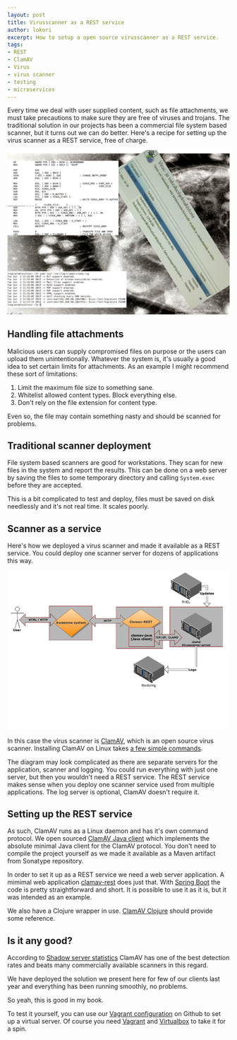 ```yaml
---
layout: post
title: Virusscanner as a REST service
author: lokori
excerpt: How to setup a open source virusscanner as a REST service. 
tags:
- REST
- ClamAV
- Virus
- virus scanner
- testing
- microservices
---
```


Every time we deal with user supplied content, such as file attachments, we must take precautions
to make sure they are free of viruses and trojans. The traditional solution in our projects has been a commercial file system based scanner, but it turns out we can do better. Here's a recipe for setting up the virus scanner as a REST service, free of charge.


![Virus](/img/rest-virusscan/virii.jpg)


## Handling file attachments

Malicious users can supply compromised files on purpose or the users can upload them unintentionally. Whatever
the system is, it's usually a good idea to set certain limits for attachments. As an example I might recommend
these sort of limitations:

1. Limit the maximum file size to something sane.
2. Whitelist allowed content types. Block everything else.
3. Don't rely on the file extension for content type.

Even so, the file may contain something nasty and should be scanned for problems.

## Traditional scanner deployment

File system based scanners are good for workstations. They scan for new files in the system
and report the results. This can be done on a web server by saving the files to some 
temporary directory and calling ```System.exec``` before they are accepted.

This is a bit complicated to test and deploy, files must be saved on disk needlessly and it's not
real time. It scales poorly.

## Scanner as a service

Here's how we deployed a virus scanner and made it available as a REST service. You could
deploy one scanner server for dozens of applications this way.

![Deployment](/img/rest-virusscan/virusscanner-deployment.png)

In this case the virus scanner is [ClamAV](http://www.clamav.net/index.html), which is an open source
virus scanner. Installing ClamAV on Linux takes [a few simple commands](https://github.com/solita/clamav-java/blob/master/env/clamd.sh). 

The diagram may look complicated as there are separate servers for the application, scanner and logging. You could run everything with just
one server, but then you wouldn't need a REST service. The REST service makes sense when you deploy one scanner service used from multiple
applications. The log server is optional, ClamAV doesn't require it.


## Setting up the REST service

As such, ClamAV runs as a Linux daemon and has it's own command protocol. We open sourced [ClamAV Java client](https://github.com/solita/clamav-java) 
which implements the absolute minimal Java client for the ClamAV protocol. You don't need to compile the project yourself as we made it available as 
a Maven artifact from Sonatype repository.

In order to set it up as a REST service we need a web server application. A mimimal web application [clamav-rest](https://github.com/solita/clamav-rest) does just that.
With [Spring Boot](http://projects.spring.io/spring-boot/) the code is pretty straightforward and short. It is possible to use it as it is, but it was intended
as an example. 

We also have a Clojure wrapper in use. [ClamAV Clojure](https://github.com/Opetushallitus/aitu/blob/master/ttk/src/clj/aitu/integraatio/clamav.clj) should
provide some reference. 

## Is it any good?

According to [Shadow server statistics](https://www.shadowserver.org/wiki/pmwiki.php/Stats/Viruses) ClamAV has one of the 
best detection rates and beats many commercially available scanners in this regard.

We have deployed the solution we present here for few of our clients last year and everything has been running smoothly,
no problems.

So yeah, this is good in my book.

To test it yourself, you can use our [Vagrant configuration](https://github.com/solita/clamav-java/blob/master/vagrant/Vagrantfile) on Github to set up a virtual server. Of course you need [Vagrant](https://www.vagrantup.com/) and [Virtualbox](https://www.virtualbox.org/) to take it for a spin.

